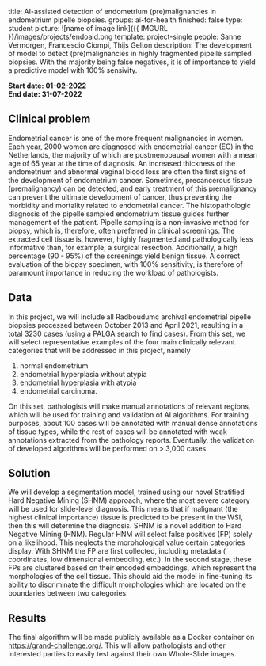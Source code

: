 title: AI-assisted detection of endometrium (pre)malignancies in endometrium pipelle biopsies. groups: ai-for-health
finished: false type: student picture: ![name of image link]({{ IMGURL }}/images/projects/endoaid.png template:
project-single people: Sanne Vermorgen, Francescio Ciompi, Thijs Gelton description: The development of model to
detect (pre)malignancies in highly fragmented pipelle sampled biopsies. With the majority being false negatives, it is
of importance to yield a predictive model with 100% sensivity.

**Start date: 01-02-2022** <br>
**End date: 31-07-2022**

## Clinical problem

Endometrial cancer is one of the more frequent malignancies in women. Each year, 2000 women are diagnosed with
endometrial cancer (EC) in the Netherlands, the majority of which are postmenopausal women with a mean age of 65 year at
the time of diagnosis. An increased thickness of the endometrium and abnormal vaginal blood loss are often the first
signs of the development of endometrium cancer. Sometimes, precancerous tissue (premalignancy) can be detected, and
early treatment of this premalignancy can prevent the ultimate development of cancer, thus preventing the morbidity and
mortality related to endometrial cancer. The histopathologic diagnosis of the pipelle sampled endometrium tissue guides
further management of the patient. Pipelle sampling is a non-invasive method for biopsy, which is, therefore, often
preferred in clinical screenings. The extracted cell tissue is, however, highly fragmented and pathologically less
informative than, for example, a surgical resection. Additionally, a high percentage (90 - 95%) of the screenings yield
benign tissue. A correct evaluation of the biopsy specimen, with 100% sensitivity, is therefore of paramount importance
in reducing the workload of pathologists.

## Data

In this project, we will include all Radboudumc archival endometrial pipelle biopsies processed between October 2013 and
April 2021, resulting in a total 3230 cases (using a PALGA search to find cases). From this set, we will select
representative examples of the four main clinically relevant categories that will be addressed in this project, namely

1) normal endometrium
2) endometrial hyperplasia without atypia
3) endometrial hyperplasia with atypia
4) endometrial carcinoma.

On this set, pathologists will make manual annotations of relevant regions, which will be used for training and
validation of AI algorithms. For training purposes, about 100 cases will be annotated with manual dense annotations of
tissue types, while the rest of cases will be annotated with weak annotations extracted from the pathology reports.
Eventually, the validation of developed algorithms will be performed on > 3,000 cases.

## Solution

We will develop a segmentation model, trained using our novel Stratified Hard Negative Mining (SHNM) approach, where the
most severe category will be used for slide-level diagnosis. This means that if malignant (the highest clinical
importance) tissue is predicted to be present in the WSI, then this will determine the diagnosis. SHNM is a novel
addition to Hard Negative Mining (HNM). Regular HNM will select false positives (FP) solely on a likelihood. This
neglects the morphological value certain categories display. With SHNM the FP are first collected, including metadata (
coordinates, low dimensional embedding, etc.). In the second stage, these FPs are clustered based on their encoded
embeddings, which represent the morphologies of the cell tissue. This should aid the model in fine-tuning its ability to
discriminate the difficult morphologies which are located on the boundaries between two categories.

## Results

The final algorithm will be made publicly available as a Docker container on https://grand-challenge.org/. This will
allow pathologists and other interested parties to easily test against their own Whole-Slide images.